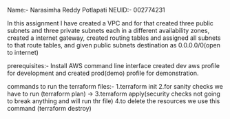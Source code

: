 Name:- Narasimha Reddy Potlapati
NEUID:- 002774231


In this assignment I have created a VPC and for that created three public subnets and three private subnets each in a different availability zones, created a internet gateway, created routing tables and assigned all subnets to that route tables, and given public subnets destination as 0.0.0.0/0(open to internet)

prerequisites:-
Install AWS command line interface
created dev aws profile for development and created prod(demo) profile for demonstration.

commands to run the terraform files:-
1.terraform init
2.for sanity checks we have to run (terraform plan) -> 
3.terraform apply(security checks not going to break anything and will run thr file)
4.to delete the resources we use this command (terraform destroy)